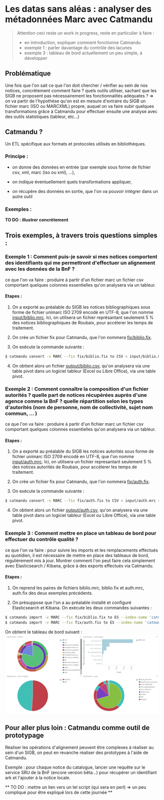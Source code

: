 # Les datas sans aléas : analyser des métadonnées Marc avec Catmandu

> Attention ceci reste un work in progress, reste en particulier à faire :
> - en introduction, expliquer comment fonctionne Catmandu
> - exemple 1 : parler davantage du contrôle des lacunes
> - exemple 3 : tableau de bord actuellement un peu simple, à développer

## Problématique
Une fois que l'on sait ce que l'on doit chercher / vérifier au sein de nos notices, concrètement comment faire ? quels outils utiliser, sachant que les SIGB ne proposent pas nécessairement les fonctionnalités adéquates ?
=> on va partir de l'hypothèse qu'on est en mesure d'extraire du SIGB un fichier marc (ISO ou MARCXML) propre, auquel on va faire subir quelques transformations grâce à Catmandu pour effectuer ensuite une analyse avec des outils statistiques (tableur, etc...)

## Catmandu ?
Un ETL spécifique aux formats et protocoles utilisés en bibliothèques.

### Principe :
- on donne des données en entrée (par exemple sous forme de fichier csv, xml, marc (iso ou xml), ...),

- on indique éventuellement quels transformations appliquer,

- on récupère des données en sortie, que l'on va pouvoir intégrer dans un autre outil

### Exemples :


**TO DO : illustrer concrètement**


## Trois exemples, à travers trois questions simples :
### Exemple 1 : Comment puis-je savoir si mes notices comportent des identifiants qui me permettront d'effectuer un alignement avec les données de la BnF ?
ce que l'on va faire : produire à partir d'un fichier marc un fichier csv comportant quelques colonnes essentielles qu'on analysera via un tableur.

#### Etapes :
1. On a exporté au préalable du SIGB les notices bibliographiques sous forme de fichier unimarc ISO 2709 encodé en UTF-8, que l'on nomme [input/biblio.mrc](https://github.com/medrbx/dsa/blob/master/input/biblio.mrc).
Ici, on utilisera un fichier représantant seulement 5 % des notices bibliographiques de Roubaix, pour accélerer les temps de traitement.

2. On crée un fichier fix pour Catmandu, que l'on nommera [fix/biblio.fix](https://github.com/medrbx/dsa/blob/master/fix/biblio.fix).

3. On exécute la commande suivante :
```bash
$ catmandu convert -v MARC --fix fix/biblio.fix to CSV < input/biblio.mrc > output/biblio.csv
```

4. On obtient alors un fichier [output/biblio.csv](https://github.com/medrbx/dsa/blob/master/output/biblio.csv), qu'on analysera via une table pivot dans un logiciel tableur (Excel ou Libre Office), via une table pivot.


### Exemple 2 : Comment connaître la composition d'un fichier autorités ? quelle part de notices récupérées auprès d'une agence comme la BnF ? quelle répartition selon les types d'autorités (nom de personne, nom de collectivité, sujet nom commun, ... )
ce que l'on va faire : produire à partir d'un fichier marc un fichier csv comportant quelques colonnes essentielles qu'on analysera via un tableur.

#### Etapes :
1. On a exporté au préalable du SIGB les notices autorités sous forme de fichier unimarc ISO 2709 encodé en UTF-8, que l'on nomme [input/auth.mrc](https://github.com/medrbx/dsa/blob/master/input/auth.mrc). Ici, on utilisera un fichier represantant seulement 5 % des notices autorités de Roubaix, pour accélerer les temps de traitement.


2. On crée un fichier fix pour Catmandu, que l'on nommera [fix/auth.fix](https://github.com/medrbx/dsa/blob/master/fix/auth.fix).

3. On exécute la commande suivante :
```bash
$ catmandu convert -v MARC --fix fix/auth.fix to CSV < input/auth.mrc > output/auth.csv
```

4. On obtient alors un fichier [output/auth.csv](https://github.com/medrbx/dsa/blob/master/output/auth.csv), qu'on analysera via une table pivot dans un logiciel tableur (Excel ou Libre Office), via une table pivot.


### Exemple 3 : Comment mettre en place un tableau de bord pour effectuer du contrôle qualité ?
ce que l'on va faire : pour suivre les imports et les remplacements effectués au quotidien, il est nécessaire de mettre en place des tableaux de bord, régulièrement mis à jour.
Montrer comment l'on peut faire cela simplement avec Elasticsearch / Kibana, grâce à des exports effectués via Catmandu.

#### Etapes :
1. On reprend les paires de fichiers biblio.mrc, biblio.fix et auth.mrc, auth.fix des deux exemples précédents.

2. On présuppose que l'on a au préalable installé et configuré Elasticsearch et Kibana.
On exécute les deux commandes suivantes :
```bash
$ catmandu import -v MARC --fix fix/biblio.fix to ES --index-name 'catmandu_ex' --bag 'biblio' < input/biblio.mrc
$ catmandu import -v MARC --fix fix/auth.fix to ES --index-name 'catmandu_ex' --bag 'auth' < input/auth.mrc
```
On obtient le tableau de bord suivant :
![Tableau de bord](https://github.com/medrbx/dsa/blob/master/doc/tableau_bord.png)

## Pour aller plus loin : Catmandu comme outil de prototypage
Réaliser les opérations d'alignement peuvent être complexes à réaliser au sein d'un SIGB, on peut en revanche réaliser des prototypes à l'aide de Catmandu.

Exemple : pour chaque notice du catalogue, lancer une requête sur le service SRU de la BnF (encore version bêta...) pour récupérer un identifiant ark et l'ajouter à la notice locale.

** TO DO : mettre un lien vers un tel script (qui sera en perl) => un peu compliqué pour être expliqué lors de cette journée **

